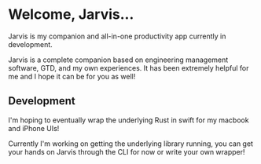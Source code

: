 # Welcome, Jarvis...
Jarvis is my companion and all-in-one productivity app currently in development.

Jarvis is a complete companion based on engineering management software, GTD, and my own experiences. It has been extremely helpful for me and I hope it can be for you as well!

## Development 
I'm hoping to eventually wrap the underlying Rust in swift for my macbook and iPhone UIs!

Currently I'm working on getting the underlying library running, you can get your hands on Jarvis through the CLI for now or write your own wrapper!

